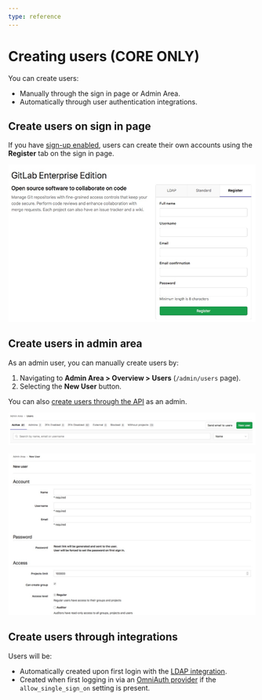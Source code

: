 ```yaml
---
type: reference
---
```


# Creating users **(CORE ONLY)**

You can create users:

- Manually through the sign in page or Admin Area.
- Automatically through user authentication integrations.

## Create users on sign in page

If you have [sign-up enabled](admin_area/settings/sign_up_restrictions.md), users can create their own accounts using the **Register** tab on the sign in page.

![Register Tab](img/register_tab.png)

## Create users in admin area

As an admin user, you can manually create users by:

1. Navigating to **Admin Area > Overview > Users** (`/admin/users` page).
1. Selecting the **New User** button.

You can also [create users through the API](../api/users.md) as an admin.

![Admin User Button](img/admin_user_button.png)

![Admin User Form](img/admin_user_form.png)

## Create users through integrations

Users will be:

- Automatically created upon first login with the [LDAP integration](../administration/auth/ldap.md).
- Created when first logging in via an [OmniAuth provider](../integration/omniauth.md) if the `allow_single_sign_on` setting is present.
